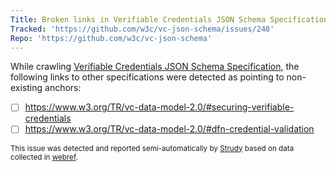 ```yaml
---
Title: Broken links in Verifiable Credentials JSON Schema Specification
Tracked: 'https://github.com/w3c/vc-json-schema/issues/248'
Repo: 'https://github.com/w3c/vc-json-schema'
---
```


While crawling [Verifiable Credentials JSON Schema Specification](https://w3c.github.io/vc-json-schema/), the following links to other specifications were detected as pointing to non-existing anchors:
* [ ] https://www.w3.org/TR/vc-data-model-2.0/#securing-verifiable-credentials
* [ ] https://www.w3.org/TR/vc-data-model-2.0/#dfn-credential-validation

<sub>This issue was detected and reported semi-automatically by [Strudy](https://github.com/w3c/strudy/) based on data collected in [webref](https://github.com/w3c/webref/).</sub>
